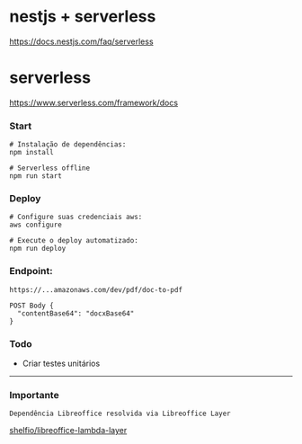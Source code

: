 
# nestjs + serverless
https://docs.nestjs.com/faq/serverless


# serverless
https://www.serverless.com/framework/docs


####
### Start 
```
# Instalação de dependências:
npm install

# Serverless offline
npm run start
```

### Deploy
```
# Configure suas credenciais aws:
aws configure

# Execute o deploy automatizado:
npm run deploy
```

### Endpoint:
```
https://...amazonaws.com/dev/pdf/doc-to-pdf

POST Body {
  "contentBase64": "docxBase64"
}
```

### Todo
- Criar testes unitários


---
### Importante
```
Dependência Libreoffice resolvida via Libreoffice Layer
```
[shelfio/libreoffice-lambda-layer](https://github.com/shelfio/libreoffice-lambda-layer)